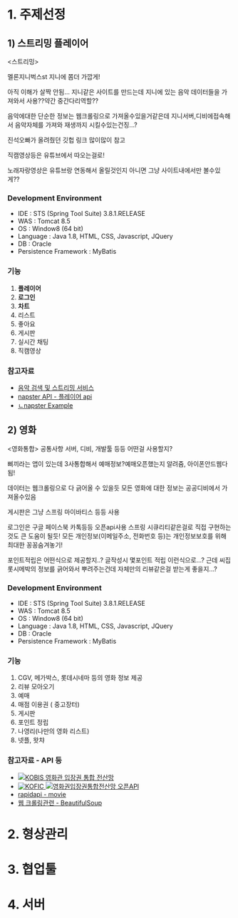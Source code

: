 
# 1. 주제선정


## 1) 스트리밍 플레이어

<스트리밍>

멜론지니벅스st
지니에 쫌더 가깝게!

아직 이해가 살짝 안됨...
지니같은 사이트를 만드는데 지니에 있는 음악 데이터들을 가져와서 사용??약간 중간다리역할??

음악에대한 단순한 정보는 웹크롤링으로 가져올수있을거같은데
지니서버,디비에접속해서 음악자체를 가져와 재생까지 시킬수있는건징...?



진석오빠가 올려줬던 깃헙 링크 많이많이 참고

직캠영상등은 유튜브에서 따오는걸로!

노래자랑영상은 유튜브랑 연동해서 올릴것인지 아니면 그냥 사이트내에서만 볼수있게??



### Development Environment

-   IDE : STS (Spring Tool Suite) 3.8.1.RELEASE
-   WAS : Tomcat 8.5
-   OS : Window8 (64 bit)
-   Language : Java 1.8, HTML, CSS, Javascript, JQuery
-   DB : Oracle 
-   Persistence Framework : MyBatis

### 기능

1. **플레이어**
2. **로그인**
3. **차트**
4. 리스트
5. 좋아요
6. 게시판
7. 실시간 채팅
8. 직캠영상
 
### 참고자료

- [음악 검색 및 스트리밍 서비스](https://github.com/kinayoon/Music-Searching-and-Streaming)
- [napster API - 플레이어 api](https://developer.napster.com/)
- [ㄴnapster Example](https://jsfiddle.net/napstercat/c4zczg6j/?utm_source=website&utm_medium=embed&utm_campaign=c4zczg6j)

## 2) 영화

<영화통합>
공통사항
서버, 디비, 개발툴 등등 어떤걸 사용할지?



삐끼라는 앱이 있는데 3사통합해서 예매정보?예매오픈했는지 알려줌, 아이폰안드웹다됨!

데이터는 웹크롤링으로 다 긁어올 수 있을듯
모든 영화에 대한 정보는 공공디비에서 가져올수있음

게시판은 그냥 스프링 마이바티스 등등 사용

로그인은 구글 페이스북 카톡등등 오픈api사용
스프링 시큐리티같은걸로 직접 구현하는것도 큰 도움이 될듯! 
모든 개인정보(이메일주소, 전화번호 등)는 개인정보보호를 위해 최대한 꽁꽁숨겨놓기!

포인트적립은 어떤식으로 제공할지..?
글작성시 몇포인트 적립 이런식으로...?
근데 씨집롯시메박의 정보를 긁어와서 뿌려주는건데 
자체만의 리뷰같은걸 받는게 좋을지...?




### Development Environment


-   IDE : STS (Spring Tool Suite) 3.8.1.RELEASE
-   WAS : Tomcat 8.5
-   OS : Window8 (64 bit)
-   Language : Java 1.8, HTML, CSS, Javascript, JQuery
-   DB : Oracle 
-   Persistence Framework : MyBatis


### 기능

1. CGV, 메가박스, 롯데시네마 등의 영화 정보 제공
2. 리뷰 모아오기
3. 예매
4. 매점 이용권 ( 중고장터)
5. 게시판
6. 포인트 정립
7. 나영리(나만의 영화 리스트)
8. 넷플, 왓챠


### 참고자료 - API 등
- [![KOBIS 영화관 입장권 통합 전산망](http://www.kobis.or.kr/kobis/web/comm/images/comm/logo_comm.png)](http://www.kobis.or.kr/kobis/business/mast/mvie/findOpenScheduleList.do)
- [ ![KOFIC](http://www.kobis.or.kr/kobisopenapi/web/images/common/logo.gif)  ![영화권입장권통합전산망 오픈API](http://www.kobis.or.kr/kobisopenapi/web/images/common/logo_sub.gif)](http://www.kobis.or.kr/kobisopenapi/homepg/apiservice/searchServiceInfo.do)
- [rapidapi - movie](https://rapidapi.com/collection/movie-apis)
- [웹 크롤링관련 - BeautifulSoup ](https://www.yceffort.kr/2018/11/05/web-crwaling-for-naver-movie/)

# 2. 형상관리

# 3. 협업툴

# 4. 서버

<!--stackedit_data:
eyJoaXN0b3J5IjpbLTE1OTg4NDI1ODVdfQ==
-->